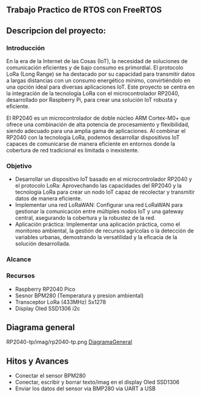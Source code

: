 ## Trabajo Practico de RTOS con FreeRTOS

## Descripcion del proyecto:

### Introducción

En la era de la Internet de las Cosas (IoT), la necesidad de soluciones de comunicación eficientes y de bajo consumo es primordial. El protocolo LoRa (Long Range) se ha destacado por su capacidad para transmitir datos a largas distancias con un consumo energético mínimo, convirtiéndolo en una opción ideal para diversas aplicaciones IoT. Este proyecto se centra en la integración de la tecnología LoRa con el microcontrolador RP2040, desarrollado por Raspberry Pi, para crear una solución IoT robusta y eficiente.

El RP2040 es un microcontrolador de doble núcleo ARM Cortex-M0+ que ofrece una combinación de alta potencia de procesamiento y flexibilidad, siendo adecuado para una amplia gama de aplicaciones. Al combinar el RP2040 con la tecnología LoRa, podemos desarrollar dispositivos IoT capaces de comunicarse de manera eficiente en entornos donde la cobertura de red tradicional es limitada o inexistente.

### Objetivo 

- Desarrollar un dispositivo IoT basado en el microcontrolador RP2040 y el protocolo LoRa: Aprovechando las capacidades del RP2040 y la tecnología LoRa para crear un nodo IoT capaz de recolectar y transmitir datos de manera eficiente.
-  Implementar una red LoRaWAN: Configurar una red LoRaWAN para gestionar la comunicación entre múltiples nodos IoT y una gateway central, asegurando la cobertura y la robustez de la red.
-  Aplicación práctica: Implementar una aplicación práctica, como el monitoreo ambiental, la gestión de recursos agrícolas o la detección de variables urbanas, demostrando la versatilidad y la eficacia de la solución desarrollada.

### Alcance 

### Recursos 

- Raspberry RP2040 Pico 
- Sesnor BPM280 (Temperatura y presion ambiental)
- Transceptor LoRa (433MHz) Sx1278
- Display Oled SSD1306 i2c
  
## Diagrama general

RP2040-tp/imag/rp2040-tp.png
[DiagramaGeneral](RP2040-tp/imag/rp2040-tp.png)

## Hitos y Avances

- Conectar el sensor BPM280
- Conectar, escribir y borrar texto/imag en el display Oled SSD1306
- Enviar los datos del sensor via BMP280 via UART a USB 

